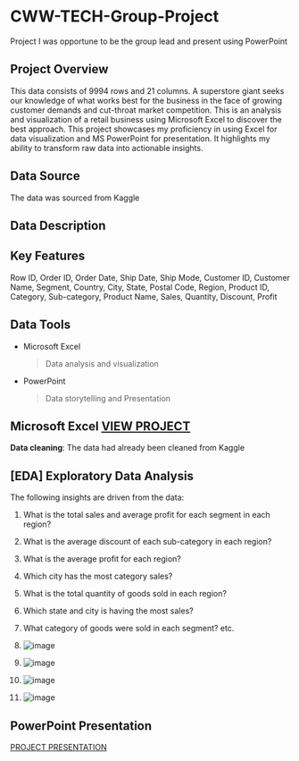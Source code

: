 # CWW-TECH-Group-Project
Project I was opportune to be the group lead and present using PowerPoint

## Project Overview
This data consists of 9994 rows and 21 columns. A superstore giant seeks our knowledge of what works best for the business in the face of growing customer demands and cut-throat market competition. This is an analysis and visualization of a retail business using Microsoft Excel to discover the best approach. This project showcases my proficiency in using Excel for data visualization and MS PowerPoint for presentation. It highlights my ability to transform raw data into actionable insights.



## Data Source
The data was sourced from Kaggle

## Data Description


## Key Features
Row ID, Order ID, Order Date, Ship Date, Ship Mode, Customer ID, Customer Name, Segment, Country, City, State, Postal Code, Region, Product ID, Category, Sub-category, Product Name, Sales, Quantity, Discount, Profit

## Data Tools
* Microsoft Excel
  > Data analysis and visualization
* PowerPoint
  > Data storytelling and Presentation


## Microsoft Excel [VIEW PROJECT](https://us.docworkspace.com/d/sIE6eupNZg--MuwY)

**Data cleaning**: The data had already been cleaned from Kaggle

## [EDA] Exploratory Data Analysis
The following insights are driven from the data:
1. What is the total sales and average profit for each segment in each region?
2. What is the average discount of each sub-category in each region?
3. What is the average profit for each region?
4. Which city has the most category sales?
5. What is the total quantity of goods sold in each region?
6. Which state and city is having the most sales?
7. What category of goods were sold in each segment? etc.



8. ![image](https://github.com/user-attachments/assets/7e5e0379-e370-4aad-9369-ed7c88cf34cc)


9. ![image](https://github.com/user-attachments/assets/ce54cf7b-9339-4ab8-b7c3-be572fb91c2b)


10. ![image](https://github.com/user-attachments/assets/992c1689-9309-4854-84f3-5d6ab08db4ff)


11. ![image](https://github.com/user-attachments/assets/9ff802b8-e3e2-40cb-be6f-16738e5fbdd1)



## PowerPoint Presentation

[PROJECT PRESENTATION](https://us.docworkspace.com/d/sIDaeupNZ4YrntQY)

